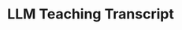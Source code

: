 ---
title: LLM Teaching Transcript
emoji: 🎓
colorFrom: indigo
colorTo: blue
sdk: gradio
sdk_version: 4.44.1
app_file: app.py
pinned: false
short_description: Generation of teaching transcript from unstructured text with LLMs
---